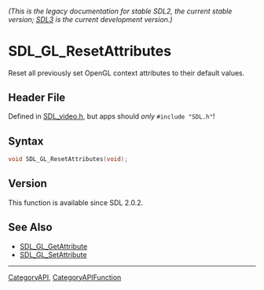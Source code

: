 ###### (This is the legacy documentation for stable SDL2, the current stable version; [SDL3](https://wiki.libsdl.org/SDL3/) is the current development version.)
# SDL_GL_ResetAttributes

Reset all previously set OpenGL context attributes to their default values.

## Header File

Defined in [SDL_video.h](https://github.com/libsdl-org/SDL/blob/SDL2/include/SDL_video.h), but apps should _only_ `#include "SDL.h"`!

## Syntax

```c
void SDL_GL_ResetAttributes(void);

```

## Version

This function is available since SDL 2.0.2.

## See Also

* [SDL_GL_GetAttribute](SDL_GL_GetAttribute)
* [SDL_GL_SetAttribute](SDL_GL_SetAttribute)

----
[CategoryAPI](CategoryAPI), [CategoryAPIFunction](CategoryAPIFunction)

